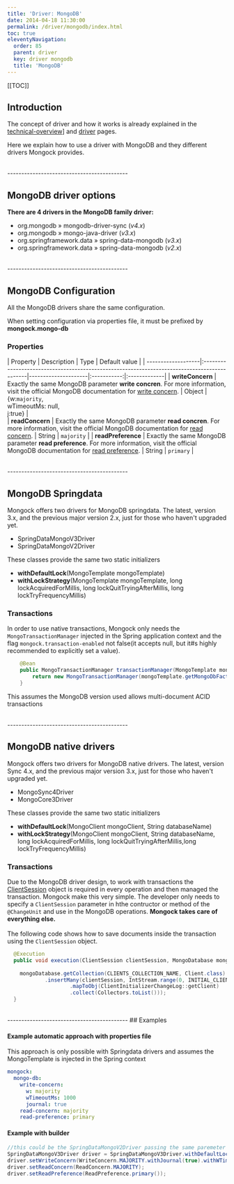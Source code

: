 ```yaml
---
title: 'Driver: MongoDB' 
date: 2014-04-18 11:30:00 
permalink: /driver/mongodb/index.html
toc: true
eleventyNavigation:
  order: 85 
  parent: driver
  key: driver mongodb 
  title: 'MongoDB'
---
```

[[TOC]]
## Introduction
The concept of driver and how it works is already explained in the [technical-overview](#technical-overview)] and [driver](#driver) pages.

Here we explain how to use a driver with MongoDB and they different drivers Mongock provides.

<br />
-------------------------------------------

## MongoDB driver options
**There are 4 drivers in the MongoDB family driver:**
- org.mongodb » mongodb-driver-sync (_v4.x_)
- org.mongodb » mongo-java-driver (_v3.x_)
- org.springframework.data » spring-data-mongodb (_v3.x_)
- org.springframework.data » spring-data-mongodb (_v2.x_)

<br />
-------------------------------------------

## MongoDB Configuration
All the MongoDB drivers share the same configuration. 

<p class="tipAlt">When setting configuration via properties file, it must be prefixed by <b>mongock.mongo-db</b></p>

### Properties

| Property           | Description                                                                                  | Type                | Default value |
| -------------------|:---------------------------------------------------------------------------------------------|---------------------|:-----------:|:-------------|
| **writeConcern**   | Exactly the same MongoDB parameter **write concren**. For more information, visit the official MongoDB documentation for [write concern](https://docs.mongodb.com/manual/reference/write-concern/).  | Object      |{w:`majority`,<br />wTimeoutMs: null,<br />j:true} |  
| **readConcern**    | Exactly the same MongoDB parameter **read concren**. For more information, visit the official MongoDB documentation for [read concern](https://docs.mongodb.com/manual/reference/read-concern/).  | String      | `majority` |
| **readPreference** | Exactly the same MongoDB parameter **read preference**. For more information, visit the official MongoDB documentation for [read preference](https://docs.mongodb.com/manual/reference/read-preference/).  | String      | `primary` |

<br />
-------------------------------------------

## MongoDB Springdata
Mongock offers two  drivers for MongoDB springdata. The latest, version 3.x, and the previous major version 2.x, just for those who haven't upgraded yet.

- SpringDataMongoV3Driver
- SpringDataMongoV2Driver

These classes provide the same two static initializers

- **withDefaultLock**(MongoTemplate mongoTemplate)
- **withLockStrategy**(MongoTemplate mongoTemplate, long lockAcquiredForMillis, long lockQuitTryingAfterMillis, long lockTryFrequencyMillis)


### Transactions
In order to use native transactions, Mongock only needs the `MongoTransactionManager` injected in the Spring application context and the flag `mongock.transaction-enabled` not false(it accepts null, but it#s highly recommended to explicitly set a value).
```java
	@Bean
	public MongoTransactionManager transactionManager(MongoTemplate mongoTemplate) {
		return new MongoTransactionManager(mongoTemplate.getMongoDbFactory());
	}
```
<p class="tipAlt">This assumes the MongoDB version used allows multi-document ACID transactions</p>

<br />
-------------------------------------------

## MongoDB native drivers
Mongock offers two  drivers for MongoDB native drivers. The latest, version Sync 4.x, and the previous major version 3.x, just for those who haven't upgraded yet.

- MongoSync4Driver
- MongoCore3Driver

These classes provide the same two static initializers

- **withDefaultLock**(MongoClient mongoClient, String databaseName)
- **withLockStrategy**(MongoClient mongoClient, String databaseName, long lockAcquiredForMillis, long lockQuitTryingAfterMillis,long lockTryFrequencyMillis)

### Transactions
Due to the MongoDB driver design, to work with transactions the [ClientSession](https://mongodb.github.io/mongo-java-driver/4.3/apidocs/mongodb-driver-sync/com/mongodb/client/ClientSession.html) object is required in every operation and then managed the transaction.
Mongock make this very simple. The developer only needs to specify a `ClientSession` parameter in hthe contructor or method of the `@ChangeUnit` and use in the MongoDB operations. **Mongock takes care of everything else.**
<br /><br />
The following code shows how to save documents inside the transaction using the `ClientSession` object.
```java
  @Execution
  public void execution(ClientSession clientSession, MongoDatabase mongoDatabase) {
  
    mongoDatabase.getCollection(CLIENTS_COLLECTION_NAME, Client.class)
            .insertMany(clientSession, IntStream.range(0, INITIAL_CLIENTS)
                    .mapToObj(ClientInitializerChangeLog::getClient)
                    .collect(Collectors.toList()));
  }
```

<br />
-------------------------------------------
## Examples 

#### Example automatic approach with properties file
<p class="successAlt">This approach is only possible with Springdata drivers and assumes the MongoTemplate is injected in the Spring context</p>

```yaml
mongock:
  mongo-db:
    write-concern:
      w: majority
      wTimeoutMs: 1000
      journal: true
    read-concern: majority
    read-preference: primary
```


#### Example with builder

```java
//this could be the SpringDataMongoV2Driver passing the same paremeter or MongoSync4Driver/MongoCore3Driver passing the MongoClient and databaseName
SpringDataMongoV3Driver driver = SpringDataMongoV3Driver.withDefaultLock(mongoTemplate);
driver.setWriteConcern(WriteConcern.MAJORITY.withJournal(true).withWTimeout(1000, TimeUnit.MILLISECONDS));
driver.setReadConcern(ReadConcern.MAJORITY);
driver.setReadPreference(ReadPreference.primary());
```
